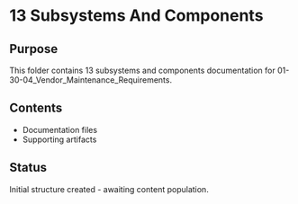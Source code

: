 # 13 Subsystems And Components

## Purpose
This folder contains 13 subsystems and components documentation for 01-30-04_Vendor_Maintenance_Requirements.

## Contents
- Documentation files
- Supporting artifacts

## Status
Initial structure created - awaiting content population.
